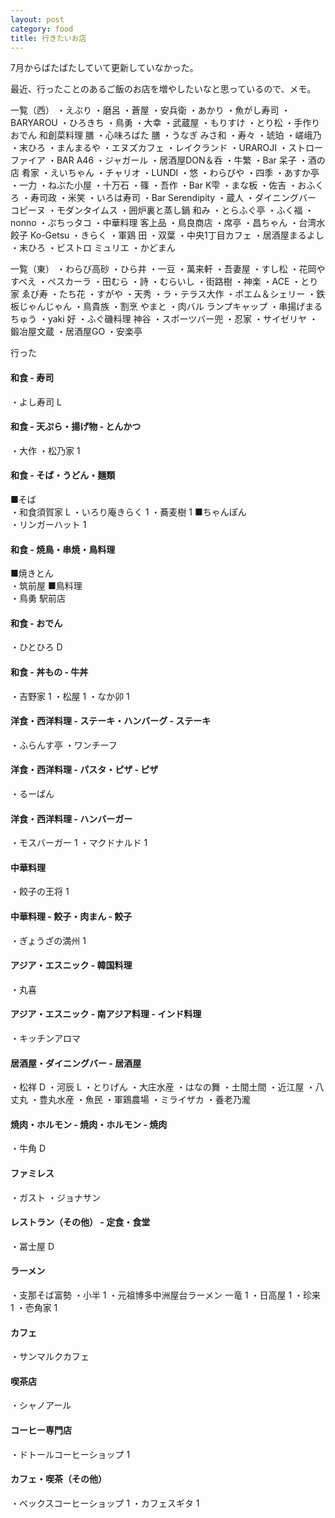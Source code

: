 ```yaml
---
layout: post
category: food
title: 行きたいお店
---
```

7月からばたばたしていて更新していなかった。

最近、行ったことのあるご飯のお店を増やしたいなと思っているので、メモ。

一覧（西）
・えぶり
・磨呂
・蒼屋
・安兵衛
・あかり
・魚がし寿司
・BARYAROU
・ひろきち
・鳥勇
・大幸
・武蔵屋
・もりすけ
・とり松
・手作りおでん 和創菜料理 膳
・心味ろばた 膳
・うなぎ みさ和
・寿々
・琥珀
・嵯峨乃
・末ひろ
・まんまるや
・エヌズカフェ
・レイクランド
・URAROJI
・ストローファイア
・BAR A46
・ジャガール
・居酒屋DON＆呑
・牛繁
・Bar 呆子
・酒の店 肴家
・えいちゃん
・チャリオ
・LUNDI
・悠
・わらびや
・四季
・あすか亭
・一力
・ねぶた小屋
・十万石
・篠
・吾作
・Bar K雫
・まな板
・佐吉
・おふくろ
・寿司政
・米笑
・いろは寿司
・Bar Serendipity
・蔵人
・ダイニングバー コピーヌ
・モダンタイムス
・囲炉裏と蒸し鍋 和み
・とらふぐ亭
・ふく福
・nonno
・ぷちっタコ
・中華料理 客上品
・鳥良商店
・席亭
・昌ちゃん
・台湾水餃子 Ko-Getsu
・きらく
・軍鶏 田
・双葉
・中央1丁目カフェ
・居酒屋まるよし
・末ひろ
・ビストロ ミュリエ
・かどまん

一覧（東）
・わらび高砂
・ひら井
・一豆
・萬来軒
・吾妻屋
・すし松
・花岡やすべえ
・ペスカーラ
・田むら
・詩
・むらいし
・街路樹
・神楽
・ACE
・とり家 ゑび寿
・たち花
・すがや
・天秀
・ラ・テラス大作
・ポエム＆シェリー
・鉄板じゃんじゃん
・鳥貴族
・割烹 やまと
・肉バル ランプキャップ
・串揚げまるちゅう
・yaki 好
・ふぐ磯料理 神谷
・スポーツバー兜
・忍家
・サイゼリヤ
・鍛冶屋文蔵
・居酒屋GO
・安楽亭

行った
#### 和食 - 寿司
・よし寿司 L

#### 和食 - 天ぷら・揚げ物 - とんかつ
・大作
・松乃家 1

#### 和食 - そば・うどん・麺類
■そば  
・和食須賀家 L
・いろり庵きらく 1
・蕎麦樹 1
■ちゃんぽん  
・リンガーハット 1

#### 和食 - 焼鳥・串焼・鳥料理
■焼きとん  
・筑前屋
■鳥料理  
・鳥勇 駅前店

#### 和食 - おでん
・ひとひろ D

#### 和食 - 丼もの - 牛丼
・吉野家 1
・松屋 1
・なか卯 1

#### 洋食・西洋料理 - ステーキ・ハンバーグ - ステーキ
・ふらんす亭
・ワンチーフ

#### 洋食・西洋料理 - パスタ・ピザ - ピザ
・るーぱん

#### 洋食・西洋料理 - ハンバーガー
・モスバーガー 1
・マクドナルド 1

#### 中華料理
・餃子の王将 1

#### 中華料理 - 餃子・肉まん - 餃子
・ぎょうざの満州 1

#### アジア・エスニック - 韓国料理
・丸喜

#### アジア・エスニック - 南アジア料理 - インド料理
・キッチンアロマ

#### 居酒屋・ダイニングバー - 居酒屋
・松祥 D
・河辰 L
・とりげん
・大庄水産
・はなの舞
・土間土間
・近江屋
・八丈丸
・豊丸水産
・魚民
・軍鶏農場
・ミライザカ
・養老乃瀧

#### 焼肉・ホルモン - 焼肉・ホルモン - 焼肉
・牛角 D

#### ファミレス
・ガスト
・ジョナサン

#### レストラン（その他） - 定食・食堂
・冨士屋 D

#### ラーメン
・支那そば富勢
・小半 1
・元祖博多中洲屋台ラーメン 一竜 1
・日高屋 1
・珍来 1
・壱角家 1

#### カフェ
・サンマルクカフェ

#### 喫茶店
・シャノアール

#### コーヒー専門店
・ドトールコーヒーショップ 1

#### カフェ・喫茶（その他）
・ベックスコーヒーショップ 1
・カフェスギタ 1
